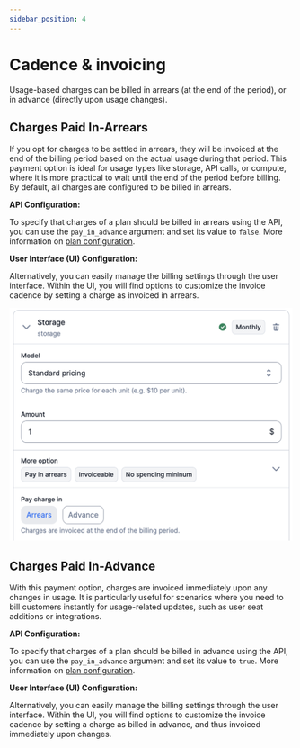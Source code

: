 ```yaml
---
sidebar_position: 4
---
```


# Cadence & invoicing

Usage-based charges can be billed in arrears (at the end of the period), or in advance (directly upon usage changes).

## Charges Paid In-Arrears
If you opt for charges to be settled in arrears, they will be invoiced at the end of the billing period based on the actual usage during that period. This payment option is ideal for usage types like storage, API calls, or compute, where it is more practical to wait until the end of the period before billing. By default, all charges are configured to be billed in arrears.

**API Configuration:**

To specify that charges of a plan should be billed in arrears using the API, you can use the `pay_in_advance` argument and set its value to `false`. More information on [plan configuration](../../../api/plans/create-plan).

**User Interface (UI) Configuration:**

Alternatively, you can easily manage the billing settings through the user interface. Within the UI, you will find options to customize the invoice cadence by setting a charge as invoiced in arrears.

![Charges paid in arrears](../../../../static/img/in-arrears-charges.png)

## Charges Paid In-Advance
With this payment option, charges are invoiced immediately upon any changes in usage. It is particularly useful for scenarios where you need to bill customers instantly for usage-related updates, such as user seat additions or integrations.

**API Configuration:**

To specify that charges of a plan should be billed in advance using the API, you can use the `pay_in_advance` argument and set its value to `true`. More information on [plan configuration](../../../api/plans/create-plan).

**User Interface (UI) Configuration:**

Alternatively, you can easily manage the billing settings through the user interface. Within the UI, you will find options to customize the invoice cadence by setting a charge as billed in advance, and thus invoiced immediately upon changes.
